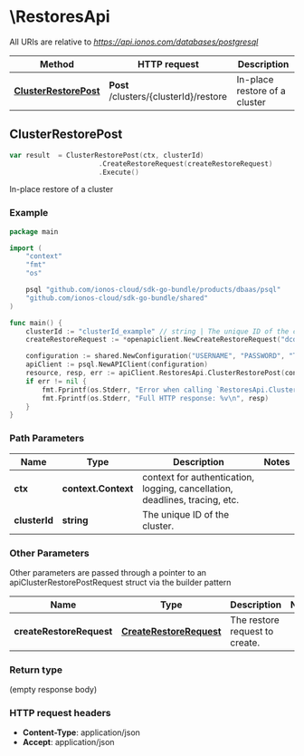 # \RestoresApi

All URIs are relative to *https://api.ionos.com/databases/postgresql*

|Method | HTTP request | Description|
|------------- | ------------- | -------------|
|[**ClusterRestorePost**](RestoresApi.md#ClusterRestorePost) | **Post** /clusters/{clusterId}/restore | In-place restore of a cluster|



## ClusterRestorePost

```go
var result  = ClusterRestorePost(ctx, clusterId)
                      .CreateRestoreRequest(createRestoreRequest)
                      .Execute()
```

In-place restore of a cluster



### Example

```go
package main

import (
    "context"
    "fmt"
    "os"

    psql "github.com/ionos-cloud/sdk-go-bundle/products/dbaas/psql"
    "github.com/ionos-cloud/sdk-go-bundle/shared"
)

func main() {
    clusterId := "clusterId_example" // string | The unique ID of the cluster.
    createRestoreRequest := *openapiclient.NewCreateRestoreRequest("dcd31531-3ac8-11eb-9feb-046c59cc737e") // CreateRestoreRequest | The restore request to create.

    configuration := shared.NewConfiguration("USERNAME", "PASSWORD", "TOKEN", "HOST_URL")
    apiClient := psql.NewAPIClient(configuration)
    resource, resp, err := apiClient.RestoresApi.ClusterRestorePost(context.Background(), clusterId).CreateRestoreRequest(createRestoreRequest).Execute()
    if err != nil {
        fmt.Fprintf(os.Stderr, "Error when calling `RestoresApi.ClusterRestorePost``: %v\n", err)
        fmt.Fprintf(os.Stderr, "Full HTTP response: %v\n", resp)
    }
}
```

### Path Parameters


|Name | Type | Description  | Notes|
|------------- | ------------- | ------------- | -------------|
|**ctx** | **context.Context** | context for authentication, logging, cancellation, deadlines, tracing, etc.|
|**clusterId** | **string** | The unique ID of the cluster. | |

### Other Parameters

Other parameters are passed through a pointer to an apiClusterRestorePostRequest struct via the builder pattern


|Name | Type | Description  | Notes|
|------------- | ------------- | ------------- | -------------|
| **createRestoreRequest** | [**CreateRestoreRequest**](../models/CreateRestoreRequest.md) | The restore request to create. | |

### Return type

 (empty response body)

### HTTP request headers

- **Content-Type**: application/json
- **Accept**: application/json


